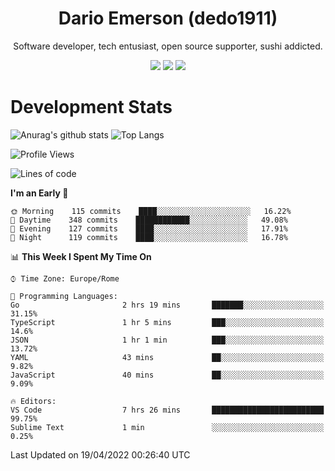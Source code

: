 <div align="center">
  
# Dario Emerson (dedo1911)
Software developer, tech entusiast, open source supporter, sushi addicted.

[![](https://img.shields.io/badge/-Linkedin-informational?style=for-the-badge&logo=linkedin&logoColor=white&color=2867B2)](http://linkedin.com/in/dedo1911)
[![](https://img.shields.io/badge/-Telegram-informational?style=for-the-badge&logo=telegram&logoColor=white&color=0088cc)](https://t.me/dedo1911)
[![](https://img.shields.io/badge/-Facebook-informational?style=for-the-badge&logo=facebook&logoColor=white&color=3b5998)](https://fb.com/dedo1911)

</div>

# Development Stats

![Anurag's github stats](https://github-readme-stats.vercel.app/api?username=dedo1911&count_private=true&show_icons=true&theme=chartreuse-dark)
![Top Langs](https://github-readme-stats.vercel.app/api/top-langs/?username=dedo1911&theme=chartreuse-dark&layout=compact)

<!--START_SECTION:waka-->
![Profile Views](http://img.shields.io/badge/Profile%20Views-11-blue)

![Lines of code](https://img.shields.io/badge/From%20Hello%20World%20I%27ve%20Written-51%20Thousand%20lines%20of%20code-blue)

**I'm an Early 🐤** 

```text
🌞 Morning    115 commits    ████░░░░░░░░░░░░░░░░░░░░░   16.22% 
🌆 Daytime    348 commits    ████████████░░░░░░░░░░░░░   49.08% 
🌃 Evening    127 commits    ████░░░░░░░░░░░░░░░░░░░░░   17.91% 
🌙 Night      119 commits    ████░░░░░░░░░░░░░░░░░░░░░   16.78%

```


📊 **This Week I Spent My Time On** 

```text
⌚︎ Time Zone: Europe/Rome

💬 Programming Languages: 
Go                       2 hrs 19 mins       ███████░░░░░░░░░░░░░░░░░░   31.15% 
TypeScript               1 hr 5 mins         ███░░░░░░░░░░░░░░░░░░░░░░   14.6% 
JSON                     1 hr 1 min          ███░░░░░░░░░░░░░░░░░░░░░░   13.72% 
YAML                     43 mins             ██░░░░░░░░░░░░░░░░░░░░░░░   9.82% 
JavaScript               40 mins             ██░░░░░░░░░░░░░░░░░░░░░░░   9.09%

🔥 Editors: 
VS Code                  7 hrs 26 mins       █████████████████████████   99.75% 
Sublime Text             1 min               ░░░░░░░░░░░░░░░░░░░░░░░░░   0.25%

```


 Last Updated on 19/04/2022 00:26:40 UTC
<!--END_SECTION:waka-->

<!--
**dedo1911/dedo1911** is a ✨ _special_ ✨ repository because its `README.md` (this file) appears on your GitHub profile.

Here are some ideas to get you started:

- 🔭 I’m currently working on ...
- 🌱 I’m currently learning ...
- 👯 I’m looking to collaborate on ...
- 🤔 I’m looking for help with ...
- 💬 Ask me about ...
- 📫 How to reach me: ...
- 😄 Pronouns: ...
- ⚡ Fun fact: ...
-->
